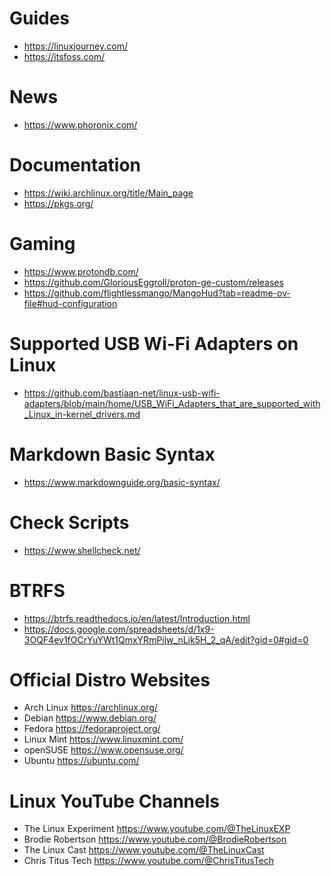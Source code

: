 # Guides

- https://linuxjourney.com/
- https://itsfoss.com/

# News

- https://www.phoronix.com/

# Documentation

- https://wiki.archlinux.org/title/Main_page
- https://pkgs.org/

# Gaming

- https://www.protondb.com/
- https://github.com/GloriousEggroll/proton-ge-custom/releases
- https://github.com/flightlessmango/MangoHud?tab=readme-ov-file#hud-configuration

# Supported USB Wi-Fi Adapters on Linux

- https://github.com/bastiaan-net/linux-usb-wifi-adapters/blob/main/home/USB_WiFi_Adapters_that_are_supported_with_Linux_in-kernel_drivers.md

# Markdown Basic Syntax

- https://www.markdownguide.org/basic-syntax/

# Check Scripts
- https://www.shellcheck.net/

# BTRFS

- https://btrfs.readthedocs.io/en/latest/Introduction.html
- https://docs.google.com/spreadsheets/d/1x9-3OQF4ev1fOCrYuYWt1QmxYRmPilw_nLik5H_2_qA/edit?gid=0#gid=0

# Official Distro Websites

- Arch Linux    https://archlinux.org/
- Debian        https://www.debian.org/
- Fedora        https://fedoraproject.org/
- Linux Mint    https://www.linuxmint.com/
- openSUSE      https://www.opensuse.org/
- Ubuntu        https://ubuntu.com/

# Linux YouTube Channels

- The Linux Experiment  https://www.youtube.com/@TheLinuxEXP
- Brodie Robertson      https://www.youtube.com/@BrodieRobertson
- The Linux Cast        https://www.youtube.com/@TheLinuxCast
- Chris Titus Tech      https://www.youtube.com/@ChrisTitusTech
